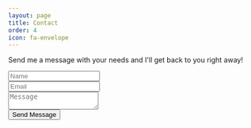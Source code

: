 ```yaml
---
layout: page
title: Contact
order: 4
icon: fa-envelope
---
```


<p>Send me a message with your needs and I'll get back to you right away!</p>

<form method="post" action="https://formspree.io/xlelgrly">
  <div class="row">
    <div class="6u 12u$(mobile)"><input type="text" name="name" placeholder="Name" /></div>
    <div class="6u$ 12u$(mobile)"><input type="text" name="email" placeholder="Email" /></div>
    <div class="12u$">
      <textarea name="message" placeholder="Message"></textarea>
    </div>
    <div class="12u$">
      <input type="submit" value="Send Message" />
    </div>
  </div>
</form>